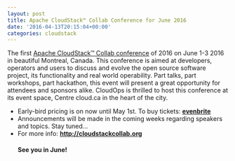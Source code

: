 ```yaml
---
layout: post
title: Apache CloudStack™ Collab Conference for June 2016
date: '2016-04-13T20:15:04+00:00'
categories: cloudstack
---
```

The first <a href="http://cloudstackcollab.org">Apache CloudStack™ Collab conference</a> of 2016 on June 1-3 2016 in beautiful Montreal, Canada. This conference is aimed at developers, operators and users to discuss and evolve the open source software project, its functionality and real world operability. Part talks, part workshops, part hackathon, this event will present a great opportunity for attendees and sponsors alike. CloudOps is thrilled to host this conference at its event space, Centre cloud.ca in the heart of the city.

<ul>
<li>Early-bird pricing is on now until May 1st. To buy tickets: <b><a href="https://www.eventbrite.ca/e/apache-cloudstacktm-conference-montreal-2016-tickets-23815552960">evenbrite</a></b></li>
<li>Announcements will be made in the coming weeks regarding speakers and topics. Stay tuned…</li>
<li>For more info: <b><a href="http://cloudstackcollab.org">http://cloudstackcollab.org</a></b></li>

<h4>See you in June!</h4>
